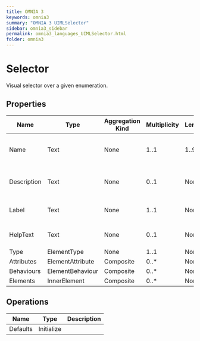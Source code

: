 ```yaml
---
title: OMNIA 3
keywords: omnia3
summary: "OMNIA 3 UIMLSelector"
sidebar: omnia3_sidebar
permalink: omnia3_languages_UIMLSelector.html
folder: omnia3
---
```


# Selector
Visual selector over a given enumeration.
## Properties

| Name | Type | Aggregation Kind | Multiplicity | Length | Description |
| --------- | --------- | --------- | --------- | --------- | --------- |
| Name | Text | None | 1..1 | 1..96 | The name of the entity (unique identifier). |
| Description | Text | None | 0..1 | None | The textual explanation of the entities’ purpose. |
| Label | Text | None | 1..1 | None | Label to display in the application. |
| HelpText | Text | None | 0..1 | None | Text/annotation to help the user. |
| Type | ElementType | None | 1..1 | None |  |
| Attributes | ElementAttribute | Composite | 0..* | None |  |
| Behaviours | ElementBehaviour | Composite | 0..* | None |  |
| Elements | InnerElement | Composite | 0..* | None |  |

## Operations

| Name | Type | Description |
| --------- | --------- | --------- |
| Defaults | Initialize |  |

